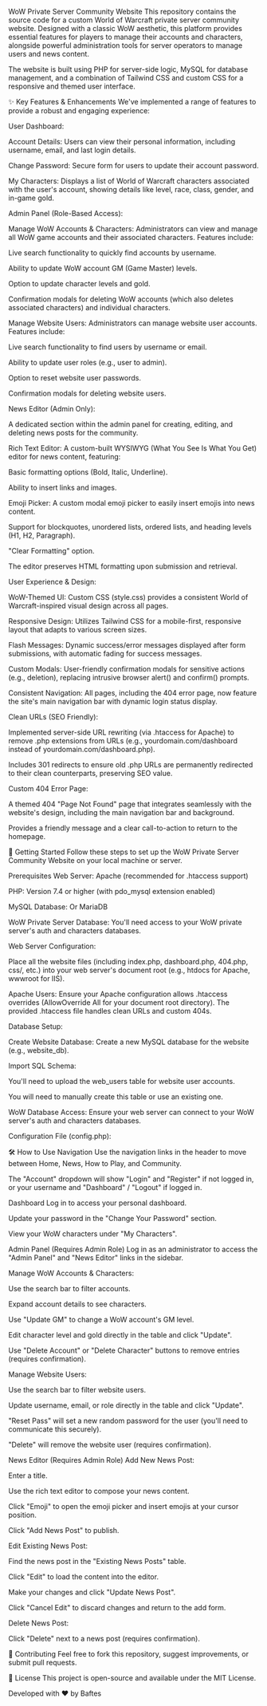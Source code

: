 WoW Private Server Community Website
This repository contains the source code for a custom World of Warcraft private server community website. Designed with a classic WoW aesthetic, this platform provides essential features for players to manage their accounts and characters, alongside powerful administration tools for server operators to manage users and news content.

The website is built using PHP for server-side logic, MySQL for database management, and a combination of Tailwind CSS and custom CSS for a responsive and themed user interface.

✨ Key Features & Enhancements
We've implemented a range of features to provide a robust and engaging experience:

User Dashboard:

Account Details: Users can view their personal information, including username, email, and last login details.

Change Password: Secure form for users to update their account password.

My Characters: Displays a list of World of Warcraft characters associated with the user's account, showing details like level, race, class, gender, and in-game gold.

Admin Panel (Role-Based Access):

Manage WoW Accounts & Characters: Administrators can view and manage all WoW game accounts and their associated characters. Features include:

Live search functionality to quickly find accounts by username.

Ability to update WoW account GM (Game Master) levels.

Option to update character levels and gold.

Confirmation modals for deleting WoW accounts (which also deletes associated characters) and individual characters.

Manage Website Users: Administrators can manage website user accounts. Features include:

Live search functionality to find users by username or email.

Ability to update user roles (e.g., user to admin).

Option to reset website user passwords.

Confirmation modals for deleting website users.

News Editor (Admin Only):

A dedicated section within the admin panel for creating, editing, and deleting news posts for the community.

Rich Text Editor: A custom-built WYSIWYG (What You See Is What You Get) editor for news content, featuring:

Basic formatting options (Bold, Italic, Underline).

Ability to insert links and images.

Emoji Picker: A custom modal emoji picker to easily insert emojis into news content.

Support for blockquotes, unordered lists, ordered lists, and heading levels (H1, H2, Paragraph).

"Clear Formatting" option.

The editor preserves HTML formatting upon submission and retrieval.

User Experience & Design:

WoW-Themed UI: Custom CSS (style.css) provides a consistent World of Warcraft-inspired visual design across all pages.

Responsive Design: Utilizes Tailwind CSS for a mobile-first, responsive layout that adapts to various screen sizes.

Flash Messages: Dynamic success/error messages displayed after form submissions, with automatic fading for success messages.

Custom Modals: User-friendly confirmation modals for sensitive actions (e.g., deletion), replacing intrusive browser alert() and confirm() prompts.

Consistent Navigation: All pages, including the 404 error page, now feature the site's main navigation bar with dynamic login status display.

Clean URLs (SEO Friendly):

Implemented server-side URL rewriting (via .htaccess for Apache) to remove .php extensions from URLs (e.g., yourdomain.com/dashboard instead of yourdomain.com/dashboard.php).

Includes 301 redirects to ensure old .php URLs are permanently redirected to their clean counterparts, preserving SEO value.

Custom 404 Error Page:

A themed 404 "Page Not Found" page that integrates seamlessly with the website's design, including the main navigation bar and background.

Provides a friendly message and a clear call-to-action to return to the homepage.

🚀 Getting Started
Follow these steps to set up the WoW Private Server Community Website on your local machine or server.

Prerequisites
Web Server: Apache (recommended for .htaccess support)

PHP: Version 7.4 or higher (with pdo_mysql extension enabled)

MySQL Database: Or MariaDB

WoW Private Server Database: You'll need access to your WoW private server's auth and characters databases.

Web Server Configuration:

Place all the website files (including index.php, dashboard.php, 404.php, css/, etc.) into your web server's document root (e.g., htdocs for Apache, wwwroot for IIS).

Apache Users: Ensure your Apache configuration allows .htaccess overrides (AllowOverride All for your document root directory). The provided .htaccess file handles clean URLs and custom 404s.

Database Setup:

Create Website Database: Create a new MySQL database for the website (e.g., website_db).

Import SQL Schema:

You'll need to upload the web_users table for website user accounts.

You will need to manually create this table or use an existing one.

WoW Database Access: Ensure your web server can connect to your WoW server's auth and characters databases.

Configuration File (config.php):

🛠️ How to Use
Navigation
Use the navigation links in the header to move between Home, News, How to Play, and Community.

The "Account" dropdown will show "Login" and "Register" if not logged in, or your username and "Dashboard" / "Logout" if logged in.

Dashboard
Log in to access your personal dashboard.

Update your password in the "Change Your Password" section.

View your WoW characters under "My Characters".

Admin Panel (Requires Admin Role)
Log in as an administrator to access the "Admin Panel" and "News Editor" links in the sidebar.

Manage WoW Accounts & Characters:

Use the search bar to filter accounts.

Expand account details to see characters.

Use "Update GM" to change a WoW account's GM level.

Edit character level and gold directly in the table and click "Update".

Use "Delete Account" or "Delete Character" buttons to remove entries (requires confirmation).

Manage Website Users:

Use the search bar to filter website users.

Update username, email, or role directly in the table and click "Update".

"Reset Pass" will set a new random password for the user (you'll need to communicate this securely).

"Delete" will remove the website user (requires confirmation).

News Editor (Requires Admin Role)
Add New News Post:

Enter a title.

Use the rich text editor to compose your news content.

Click "Emoji" to open the emoji picker and insert emojis at your cursor position.

Click "Add News Post" to publish.

Edit Existing News Post:

Find the news post in the "Existing News Posts" table.

Click "Edit" to load the content into the editor.

Make your changes and click "Update News Post".

Click "Cancel Edit" to discard changes and return to the add form.

Delete News Post:

Click "Delete" next to a news post (requires confirmation).

🤝 Contributing
Feel free to fork this repository, suggest improvements, or submit pull requests.

📄 License
This project is open-source and available under the MIT License.

Developed with ❤️ by Baftes
